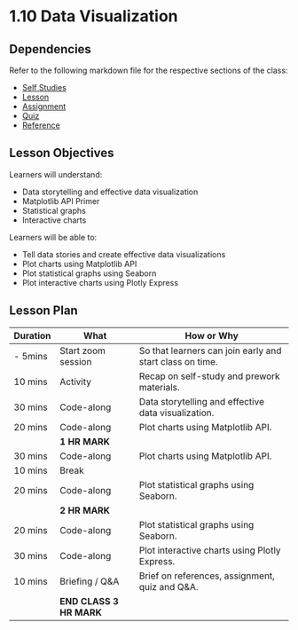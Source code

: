 # 1.10 Data Visualization

## Dependencies

Refer to the following markdown file for the respective sections of the class:

- [Self Studies](./studies.md)
- [Lesson](./lesson.md)
- [Assignment](./assignment.md)
- [Quiz](./quiz.md)
- [Reference](./reference.md)

## Lesson Objectives

Learners will understand:

- Data storytelling and effective data visualization
- Matplotlib API Primer
- Statistical graphs
- Interactive charts

Learners will be able to:

- Tell data stories and create effective data visualizations
- Plot charts using Matplotlib API
- Plot statistical graphs using Seaborn
- Plot interactive charts using Plotly Express

## Lesson Plan

| Duration | What                    | How or Why                                               |
| -------- | ----------------------- | -------------------------------------------------------- |
| - 5mins  | Start zoom session      | So that learners can join early and start class on time. |
| 10 mins  | Activity                | Recap on self-study and prework materials.               |
| 30 mins  | Code-along              | Data storytelling and effective data visualization.      |
| 20 mins  | Code-along              | Plot charts using Matplotlib API.                        |
|          | **1 HR MARK**           |
| 30 mins  | Code-along              | Plot charts using Matplotlib API.                        |
| 10 mins  | Break                   |
| 20 mins  | Code-along              | Plot statistical graphs using Seaborn.                   |
|          | **2 HR MARK**           |
| 20 mins  | Code-along              | Plot statistical graphs using Seaborn.                   |
| 30 mins  | Code-along              | Plot interactive charts using Plotly Express.            |
| 10 mins  | Briefing / Q&A          | Brief on references, assignment, quiz and Q&A.           |
|          | **END CLASS 3 HR MARK** |
